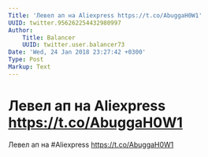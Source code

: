 ```yaml
---
Title: 'Левел ап на Aliexpress https://t.co/AbuggaH0W1'
UUID: twitter.956262254432980997
Author:
    Title: Balancer
    UUID: twitter.user.balancer73
Date: 'Wed, 24 Jan 2018 23:27:42 +0300'
Type: Post
Markup: Text
---
```


# Левел ап на Aliexpress https://t.co/AbuggaH0W1

Левел ап на #Aliexpress https://t.co/AbuggaH0W1